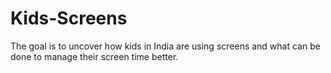 # Kids-Screens
The goal is to uncover how kids in India are using screens and what can be done to manage their screen time better.
